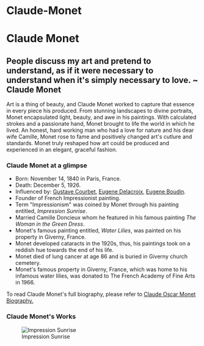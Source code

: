 # Claude-Monet
<!DOCTYPE html>
<html>
  <head>
    <title>Claude Monet</title>
    <link rel="stylesheet" href="style.css" />
  </head>
  <body>
  <h1>Claude Monet</h1>
  <h2>People discuss my art and pretend to understand, as if it were necessary to understand when it's simply necessary to love. ~ Claude Monet</h2>
  <p> Art is a thing of beauty, and Claude Monet worked to capture that essence in every piece his produced. From stunning landscapes to divine portraits, Monet encapsulated light, beauty, and awe in his paintings. With calculated strokes and a passionate hand, Monet brought to life the world in which he lived. An honest, hard working man who had a love for nature and his dear wife Camille, Monet rose to fame and positively changed art's cutlure and standards. Monet truly reshaped how art could be produced and experienced in an elegant, graceful fashion.</p>
  <div>
  <h3>Claude Monet at a glimpse</h3>
  <ul>
  <li>Born: November 14, 1840 in Paris, France.</li>
  <li>Death: December 5, 1926.</li>
  <li>Influenced by: <a href="https://en.wikipedia.org/wiki/Gustave_Courbet">Gustave Courbet</a>, <a href="https://en.wikipedia.org/wiki/Eug%C3%A8ne_Delacroix">Eugene Delacroix</a>, <a href="https://en.wikipedia.org/wiki/Eug%C3%A8ne_Boudin">Eugene Boudin</a>.</li>
  <li>Founder of French Impressionist painting.</li>
  <li>Term "Impressionism" was coined by Monet through his painting entitled, <i>Impression Sunrise</i>.</li>
  <li>Married Camille Doncieux whom he featured in his famous painting <i>The Woman in the Green Dress</i>.</li>
  <li>Monet's famous painting entitled, <i>Water Lilies</i>, was painted on his property in Giverny, France.</li>
  <li>Monet developed cataracts in the 1920s, thus, his paintings took on a reddish hue towards the end of his life.</li>
  <li>Monet died of lung cancer at age 86 and is buried in Giverny church cemetery.</li>
  <li>Monet's famous property in Giverny, France, which was home to his infamous water lilies, was donated to The French Academy of Fine Arts in 1966.</li>
  </ul>
  <p>To read Claude Monet's full biography, please refer to <a href="http://www.claudemonetgallery.org/biography.html">Claude Oscar Monet Biography.</a></p>
  </div>
  
  <div>
  <h3>Claude Monet's Works</h3>
  <figure>
  <img src="Desktop/claudemonet/impressionsunrise.jpg" alt="Impression Sunrise" />
  <br />
  <figcaption>Impression Sunrise</figcaption>
  
  </figure>
  
  
  </div>
  
  
  </body>

</html>
